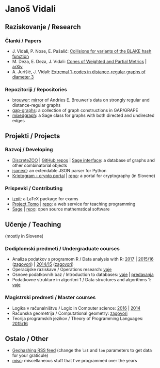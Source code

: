 # Janoš Vidali


## Raziskovanje / Research

### Članki / Papers

* J. Vidali, P. Nose, E. Pašalić: [Collisions for variants of the BLAKE hash function](http://lkrv.fri.uni-lj.si/~janos/blake/collisions.pdf)
* M. Deza, E. Deza, J. Vidali: [Cones of Weighted and Partial Metrics](http://lkrv.fri.uni-lj.si/~janos/cones/) | [arXiv](http://arxiv.org/abs/1101.0517)
* A. Jurišić, J. Vidali: [Extremal 1-codes in distance-regular graphs of diameter 3](http://link.springer.com/article/10.1007/s10623-012-9651-0)

### Repozitoriji / Repositories

* [brouwer](https://github.com/jaanos/brouwer): [mirror](https://jaanos.github.io/brouwer) of Andries E. Brouwer's data on strongly regular and distance-regular graphs
* [gap-graphs](https://github.com/jaanos/gap-graphs): a collection of graph constructions in GAP/GRAPE
* [mixedgraph](https://github.com/jaanos/mixedgraph): a Sage class for graphs with both directed and undirected edges


## Projekti / Projects

### Razvoj / Developing

* [DiscreteZOO](https://discretezoo.xyz) | [GitHub repos](https://github.com/DiscreteZOO) | [Sage interface](https://github.com/DiscreteZOO/DiscreteZOO-sage): a database of graphs and other combinatorial objects
* [jsonext](https://github.com/jaanos/jsonext): an extendable JSON parser for Python
* [Kriptogram - crypto portal](https://lkrv.fri.uni-lj.si/crypto-portal/) | [repo](https://github.com/jaanos/crypto-portal): a portal for cryptography (in Slovene)

### Prispevki / Contributing

* [izpit](https://github.com/matijapretnar/izpit): a LaTeX package for exams
* [Project Tomo](https://www.projekt-tomo.si/) | [repo](https://github.com/matijapretnar/projekt-tomo): a web service for teaching programming
* [Sage](http://www.sagemath.org/) | [repo](https://github.com/sagemath/sage): open source mathematical software


## Učenje / Teaching
(mostly in Slovene)

### Dodiplomski predmeti / Undergraduate courses

* Analiza podatkov s programom R / Data analysis with R: [2017](https://github.com/jaanos/APPR-2017) | [2015/16](https://github.com/jaanos/APPR-2015-16) ([zagovori](https://github.com/jaanos/APPR-2015-16-zagovori)) | [2014/15](https://github.com/jaanos/APPR-2014-15) ([zagovori](https://github.com/jaanos/APPR-2014-15-zagovori))
* Operacijske raziskave / Operations research: [vaje](https://github.com/jaanos/operacijske-raziskave)
* Osnove podatkovnih baz / Introduction to databases: [vaje](https://github.com/jaanos/OPB) | [predavanja](https://github.com/alenFMF/OPB14-15)
* Podatkovne strukture in algoritmi 1 / Data structures and algorithms 1: [vaje](https://github.com/jaanos/PSA1)

### Magistrski predmeti / Master courses

* Logika v računalništvu / Logic in Computer science: [2016](https://github.com/jaanos/LVR-2016) | [2014](https://github.com/jaanos/lvr-sat-janos)
* Računska geometrija / Computational geometry: [zagovori](zagovori.html)
* Teorija programskih jezikov / Theory of Programming Languages: [2015/16](https://github.com/jaanos/TPJ-2015-16)


## Ostalo / Other

* [Geohashing RSS feed](http://lkrv.fri.uni-lj.si/~janos/geohash.xml.php?lat=46&lon=14) (change the `lat` and `lon` parameters to get data for your graticule)
* [misc](https://github.com/jaanos/misc): miscellaneous stuff that I've programmed over the years
